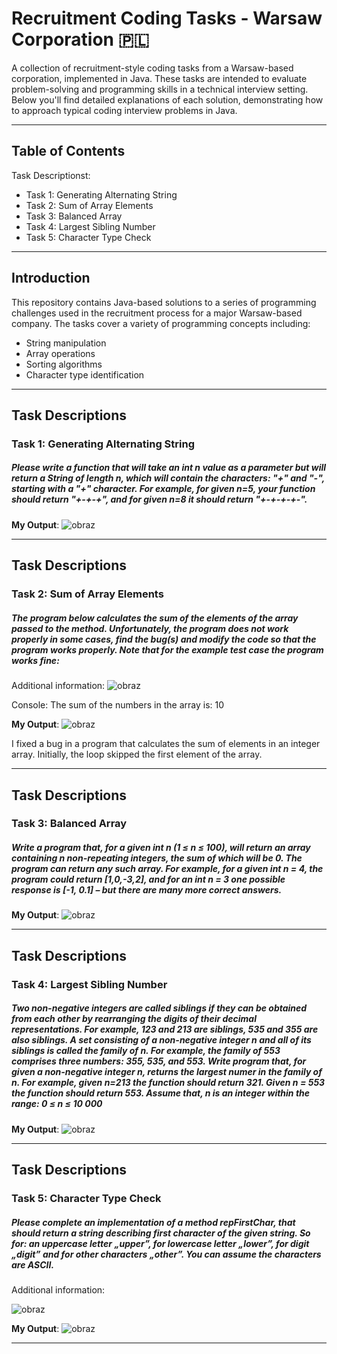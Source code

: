 # Recruitment Coding Tasks - Warsaw Corporation 🇵🇱

A collection of recruitment-style coding tasks from a Warsaw-based corporation, implemented in Java. These tasks are intended to evaluate problem-solving and programming skills in a technical interview setting. Below you'll find detailed explanations of each solution, demonstrating how to approach typical coding interview problems in Java.

---

## Table of Contents
 Task Descriptionst:
  - Task 1: Generating Alternating String
  - Task 2: Sum of Array Elements
  - Task 3: Balanced Array
  - Task 4: Largest Sibling Number
  - Task 5: Character Type Check

---

## Introduction

This repository contains Java-based solutions to a series of programming challenges used in the recruitment process for a major Warsaw-based company. The tasks cover a variety of programming concepts including:
- String manipulation
- Array operations
- Sorting algorithms
- Character type identification

---


## Task Descriptions

### Task 1: Generating Alternating String ###

<h5> Please write a function that will take an int n value as a parameter but will
return a String of length n, which will contain the characters: "+" and "-",
starting with a "+" character.
For example, for given n=5, your function should return "+-+-+", and for
given n=8 it should return "+-+-+-+-". </h5> 

**My Output**:
 ![obraz](https://github.com/user-attachments/assets/0121056c-e0df-42cc-98fc-2414a3042cb1)


------------------------------------------------------------------------------------------------

## Task Descriptions

### Task 2: Sum of Array Elements ###

<h5> The program below calculates the sum of the elements of the array passed to the method. Unfortunately, the program
does not work properly in some cases, find the bug(s) and modify the code so that the program works properly.
Note that for the example test case the program works fine: </h5> 

Additional information:
![obraz](https://github.com/user-attachments/assets/b61ceec3-027d-4bdc-8135-5810a0601e6f)

Console:
The sum of the numbers in the array is: 10


**My Output**:
![obraz](https://github.com/user-attachments/assets/db390c66-692c-4c50-8002-4c3e879c0eb2)

I fixed a bug in a program that calculates the sum of elements in an integer array. Initially, the loop skipped the first element of the array.


------------------------------------------------------------------------------------------------

## Task Descriptions

### Task 3: Balanced Array ###

<h5> Write a program that, for a given int n (1 ≤ n ≤ 100), will return an array
containing n non-repeating integers, the sum of which will be 0. The
program can return any such array.
For example, for a given int n = 4, the program could return [1,0,-3,2], and for
an int n = 3 one possible response is [-1, 0.1] – but there are many more
correct answers. </h5> 

**My Output**:
![obraz](https://github.com/user-attachments/assets/a6210b9b-3eaf-4250-8396-c7fd2aa27b02)



------------------------------------------------------------------------------------------------

## Task Descriptions

### Task 4: Largest Sibling Number ###

<h5> Two non-negative integers are called siblings if they can be obtained from each other by
rearranging the digits of their decimal representations. For example, 123 and 213 are
siblings, 535 and 355 are also siblings.
A set consisting of a non-negative integer n and all of its siblings is called the family of n.
For example, the family of 553 comprises three numbers: 355, 535, and 553.
Write program that, for given a non-negative integer n, returns the largest numer in the
family of n.
For example, given n=213 the function should return 321. Given n = 553 the function
should return 553.
Assume that, n is an integer within the range: 0 ≤ n ≤ 10 000 </h5> 

**My Output**:
![obraz](https://github.com/user-attachments/assets/4ac7a771-6a6a-4d85-aa32-d0c07d911e7d)



------------------------------------------------------------------------------------------------


## Task Descriptions

### Task 5: Character Type Check ###

<h5> Please complete an implementation of a method repFirstChar, that
should return a string describing first character of the given string.
So for: an uppercase letter „upper”, for lowercase letter „lower”, for digit
„digit” and for other characters „other”. You can assume the characters
are ASCII. </h5> 

Additional information:

![obraz](https://github.com/user-attachments/assets/c078c475-ea9c-4a63-847a-c96620fb86f3)


**My Output**:
![obraz](https://github.com/user-attachments/assets/7f09fe23-906d-4ffc-8ffb-71ecbfc478b6)



------------------------------------------------------------------------------------------------



